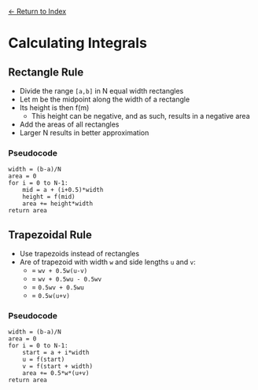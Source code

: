 [← Return to Index](https://github.com/cjmlgrto/fit2004-notes)

# Calculating Integrals

## Rectangle Rule

- Divide the range `[a,b]` in N equal width rectangles
- Let m be the midpoint along the width of a rectangle
- Its height is then f(m)
	- This height can be negative, and as such, results in a negative area
- Add the areas of all rectangles
- Larger N results in better approximation

### Pseudocode

```
width = (b-a)/N
area = 0
for i = 0 to N-1:
	mid = a + (i+0.5)*width
	height = f(mid)
	area += height*width
return area
```

## Trapezoidal Rule

- Use trapezoids instead of rectangles
- Are of trapezoid with width `w` and side lengths `u` and `v`:
	- = `wv + 0.5w(u-v)`
	- = `wv + 0.5wu - 0.5wv`
	- = `0.5wv + 0.5wu`
	- = `0.5w(u+v)`

### Pseudocode

```
width = (b-a)/N
area = 0
for i = 0 to N-1:
	start = a + i*width
	u = f(start)
	v = f(start + width)
	area += 0.5*w*(u+v)
return area
```